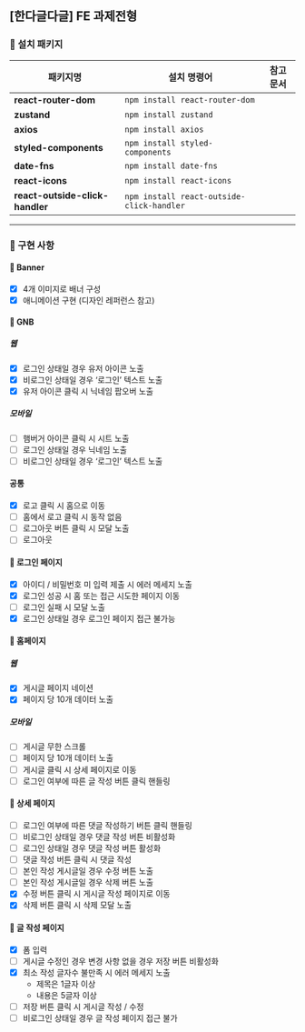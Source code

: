## [한다글다글] FE 과제전형

### **📍 설치 패키지**

| 패키지명                           | 설치 명령어                                 | 참고 문서                                |
| ---------------------------------- | ------------------------------------------- | ----------------------------------------|
| **react-router-dom**               | `npm install react-router-dom`              |                                         |
| **zustand**                        | `npm install zustand`                       |                                         |
| **axios**                          | `npm install axios`                         |                                         |
| **styled-components**              | `npm install styled-components`             |                                         |
| **date-fns**                       | `npm install date-fns`                      |                                         |
| **react-icons**                    | `npm install react-icons`                   |                                         |
| **react-outside-click-handler**    | `npm install react-outside-click-handler`   |                                         |

---

### **📍 구현 사항**

#### 📁 Banner

- [x] 4개 이미지로 배너 구성
- [x] 애니메이션 구현 (디자인 레퍼런스 참고)

#### 📁 GNB

##### 웹
- [x] 로그인 상태일 경우 유저 아이콘 노출
- [x] 비로그인 상태일 경우 ‘로그인’ 텍스트 노출
- [x] 유저 아이콘 클릭 시 닉네임 팝오버 노출

##### 모바일
- [ ] 햄버거 아이콘 클릭 시 시트 노출
- [ ] 로그인 상태일 경우 닉네임 노출
- [ ] 비로그인 상태일 경우 ‘로그인’ 텍스트 노출

#### 공통
- [x] 로고 클릭 시 홈으로 이동
- [ ] 홈에서 로고 클릭 시 동작 없음
- [ ] 로그아웃 버튼 클릭 시 모달 노출
- [ ] 로그아웃

#### 📁 로그인 페이지

- [x] 아이디 / 비밀번호 미 입력 제출 시 에러 메세지 노출
- [x] 로그인 성공 시 홈 또는 접근 시도한 페이지 이동
- [ ] 로그인 실패 시 모달 노출
- [x] 로그인 상태일 경우 로그인 페이지 접근 불가능

#### 📁 홈페이지

##### 웹
- [x] 게시글 페이지 네이션
- [x] 페이지 당 10개 데이터 노출

##### 모바일
- [ ] 게시글 무한 스크롤
- [ ] 페이지 당 10개 데이터 노출
- [ ] 게시글 클릭 시 상세 페이지로 이동
- [ ] 로그인 여부에 따른 글 작성 버튼 클릭 핸들링

#### 📁 상세 페이지

- [ ] 로그인 여부에 따른 댓글 작성하기 버튼 클릭 핸들링
- [ ] 비로그인 상태일 경우 댓글 작성 버튼 비활성화
- [ ] 로그인 상태일 경우 댓글 작성 버튼 활성화
- [ ] 댓글 작성 버튼 클릭 시 댓글 작성
- [ ] 본인 작성 게시글일 경우 수정 버튼 노출
- [ ] 본인 작성 게시글일 경우 삭제 버튼 노출
- [x] 수정 버튼 클릭 시 게시글 작성 페이지로 이동
- [x] 삭제 버튼 클릭 시 삭제 모달 노출

#### 📁 글 작성 페이지

- [x] 폼 입력
- [ ] 게시글 수정인 경우 변경 사항 없을 경우 저장 버튼 비활성화
- [x] 최소 작성 글자수 불만족 시 에러 메세지 노출
  - 제목은 1글자 이상
  - 내용은 5글자 이상
- [ ] 저장 버튼 클릭 시 게시글 작성 / 수정
- [ ] 비로그인 상태일 경우 글 작성 페이지 접근 불가
